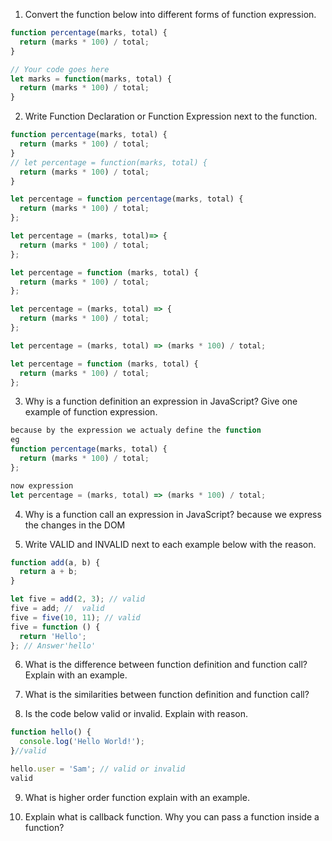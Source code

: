 1. Convert the function below into different forms of function expression.

```js
function percentage(marks, total) {
  return (marks * 100) / total;
}

// Your code goes here
let marks = function(marks, total) {
  return (marks * 100) / total;
}


```

2. Write Function Declaration or Function Expression next to the function.

```js
function percentage(marks, total) {
  return (marks * 100) / total;
}
// let percentage = function(marks, total) {
  return (marks * 100) / total;
}
```

```js
let percentage = function percentage(marks, total) {
  return (marks * 100) / total;
};
```
```js
let percentage = (marks, total)=> {
  return (marks * 100) / total;
};
```

```js
let percentage = function (marks, total) {
  return (marks * 100) / total;
};
```

```js
let percentage = (marks, total) => {
  return (marks * 100) / total;
};
```

```js
let percentage = (marks, total) => (marks * 100) / total;
```
```js
let percentage = function (marks, total) {
  return (marks * 100) / total;
};
```

3. Why is a function definition an expression in JavaScript? Give one example of function expression.
```js
because by the expression we actualy define the function 
eg 
function percentage(marks, total) {
  return (marks * 100) / total;
};

now expression
let percentage = (marks, total) => (marks * 100) / total;
```
4. Why is a function call an expression in JavaScript?
because we express the changes in the DOM 


5. Write VALID and INVALID next to each example below with the reason.

```js
function add(a, b) {
  return a + b;
}

let five = add(2, 3); // valid
five = add; //  valid 
five = five(10, 11); // valid
five = function () {
  return 'Hello';
}; // Answer'hello'
```

6. What is the difference between function definition and function call? Explain with an example.

7. What is the similarities between function definition and function call?

8. Is the code below valid or invalid. Explain with reason.

```js
function hello() {
  console.log('Hello World!');
}//valid

hello.user = 'Sam'; // valid or invalid
valid
```

9. What is higher order function explain with an example.

10. Explain what is callback function. Why you can pass a function inside a function?
